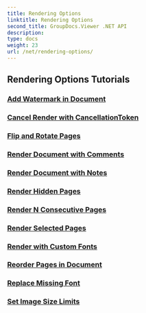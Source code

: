 ```yaml
---
title: Rendering Options
linktitle: Rendering Options
second_title: GroupDocs.Viewer .NET API
description: 
type: docs
weight: 23
url: /net/rendering-options/
---
```


## Rendering Options Tutorials
### [Add Watermark in Document](./add-watermark/)
### [Cancel Render with CancellationToken](./cancel-render-cancellation-token/)
### [Flip and Rotate Pages](./flip-rotate-pages/)
### [Render Document with Comments](./render-document-comments/)
### [Render Document with Notes](./render-document-notes/)
### [Render Hidden Pages](./render-hidden-pages/)
### [Render N Consecutive Pages](./render-n-consecutive-pages/)
### [Render Selected Pages](./render-selected-pages/)
### [Render with Custom Fonts](./render-custom-fonts/)
### [Reorder Pages in Document](./reorder-pages/)
### [Replace Missing Font](./replace-missing-font/)
### [Set Image Size Limits](./set-image-size-limits/)